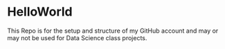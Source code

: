# HelloWorld
This Repo is for the setup and structure of my GitHub account and may or may not be used for Data Science class projects.

